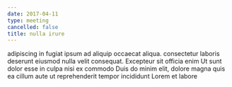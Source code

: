 ```yaml
---
date: 2017-04-11
type: meeting
cancelled: false
title: nulla irure
---
```

adipiscing in fugiat ipsum ad aliquip occaecat aliqua. consectetur laboris deserunt eiusmod nulla velit consequat. Excepteur sit officia enim Ut sunt dolor esse in culpa nisi ex commodo Duis do minim elit, dolore magna quis ea cillum aute ut reprehenderit tempor incididunt Lorem et labore